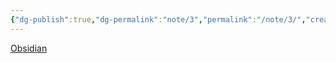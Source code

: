 ```yaml
---
{"dg-publish":true,"dg-permalink":"note/3","permalink":"/note/3/","created":"2024-06-08 06:37:06","updated":"2024-06-08 06:37:31"}
---
```


[Obsidian](https://obsidian.md)